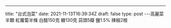 ---
title: "台式泡菜"
date: 2021-11-13T16:39:34Z
draft: false
type: post
---高麗菜半顆
紅蘿蔔半條
白醋150克
糖130克
蒜頭5瓣
鹽1.5%
辣椒2根